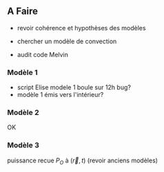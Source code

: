 ## A Faire

- revoir cohérence et hypothèses des modèles

- chercher un modèle de convection

- audit code Melvin

### Modèle 1

- script Elise modele 1 boule sur 12h bug?
- modèle 1 émis vers l'intérieur?

### Modèle 2

OK


### Modèle 3

puissance recue $P_{O}$ à $(\vec{r}, t)$ (revoir anciens modèles)



